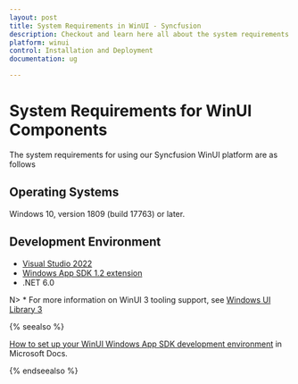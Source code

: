 ```yaml
---
layout: post
title: System Requirements in WinUI - Syncfusion
description: Checkout and learn here all about the system requirements needed to use the Syncfusion WinUI Components.
platform: winui
control: Installation and Deployment
documentation: ug

---
```


# System Requirements for WinUI Components

The system requirements for using our Syncfusion WinUI platform are as follows

## Operating Systems

Windows 10, version 1809 (build 17763) or later.

## Development Environment

* [Visual Studio 2022](https://visualstudio.microsoft.com/downloads/)
* [Windows App SDK 1.2 extension](https://learn.microsoft.com/en-us/windows/apps/windows-app-sdk/stable-channel#version-12)
* .NET 6.0

N> * For more information on WinUI 3 tooling support, see [Windows UI Library 3](https://docs.microsoft.com/en-us/windows/apps/winui/winui3/)


{% seealso %}

[How to set up your WinUI Windows App SDK development environment](https://docs.microsoft.com/en-us/windows/apps/windows-app-sdk/set-up-your-development-environment?tabs=visual-studio-2019) in Microsoft Docs.

{% endseealso %}